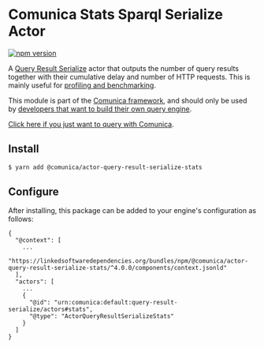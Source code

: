 # Comunica Stats Sparql Serialize Actor

[![npm version](https://badge.fury.io/js/%40comunica%2Factor-query-result-serialize-stats.svg)](https://www.npmjs.com/package/@comunica/actor-query-result-serialize-stats)

A [Query Result Serialize](https://github.com/comunica/comunica/tree/master/packages/bus-query-result-serialize) actor that outputs the number of query results together with their cumulative delay and number of HTTP requests.
This is mainly useful for [profiling and benchmarking](https://comunica.dev/docs/modify/benchmarking/).

This module is part of the [Comunica framework](https://github.com/comunica/comunica),
and should only be used by [developers that want to build their own query engine](https://comunica.dev/docs/modify/).

[Click here if you just want to query with Comunica](https://comunica.dev/docs/query/).

## Install

```bash
$ yarn add @comunica/actor-query-result-serialize-stats
```

## Configure

After installing, this package can be added to your engine's configuration as follows:
```text
{
  "@context": [
    ...
    "https://linkedsoftwaredependencies.org/bundles/npm/@comunica/actor-query-result-serialize-stats/^4.0.0/components/context.jsonld"
  ],
  "actors": [
    ...
    {
      "@id": "urn:comunica:default:query-result-serialize/actors#stats",
      "@type": "ActorQueryResultSerializeStats"
    }
  ]
}
```

